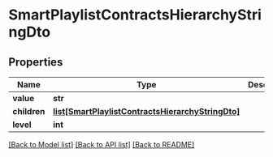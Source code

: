 # SmartPlaylistContractsHierarchyStringDto

## Properties
Name | Type | Description | Notes
------------ | ------------- | ------------- | -------------
**value** | **str** |  | [optional] 
**children** | [**list[SmartPlaylistContractsHierarchyStringDto]**](SmartPlaylistContractsHierarchyStringDto.md) |  | [optional] 
**level** | **int** |  | [optional] 

[[Back to Model list]](../README.md#documentation-for-models) [[Back to API list]](../README.md#documentation-for-api-endpoints) [[Back to README]](../README.md)

